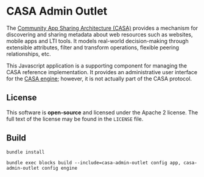 # CASA Admin Outlet

The [Community App Sharing Architecture (CASA)](http://imsglobal.github.io/casa) provides a mechanism for
discovering and sharing metadata about web resources such as websites, mobile
apps and LTI tools. It models real-world decision-making through extensible
attributes, filter and transform operations, flexible peering relationships,
etc.

This Javascript application is a supporting component for managing the CASA
reference implementation. It provides an administrative user interface for
the [CASA engine](https://github.com/IMSGlobal/casa-engine); however, it is not actually part of the CASA protocol.

## License

This software is **open-source** and licensed under the Apache 2 license.
The full text of the license may be found in the `LICENSE` file.

## Build

```
bundle install
```

```
bundle exec blocks build --include=casa-admin-outlet config app, casa-admin-outlet config engine
```